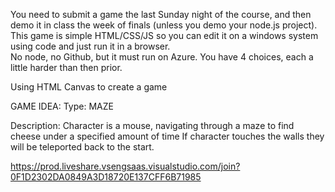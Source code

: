 You need to submit a game the last Sunday night of the course, and then demo it in class the week of finals (unless you demo your node.js project). 
This game is simple HTML/CSS/JS so you can edit it on a windows system using code and just run it in a browser.  
No node, no Github, but it must run on Azure.  You have 4 choices, each a little harder than then prior.

Using HTML Canvas to create a game


GAME IDEA:
Type: MAZE 

Description: Character is a mouse, navigating through a maze to find cheese under a specified amount of time
            If character touches the walls they will be teleported back to the start. 


https://prod.liveshare.vsengsaas.visualstudio.com/join?0F1D2302DA0849A3D18720E137CFF6B71985